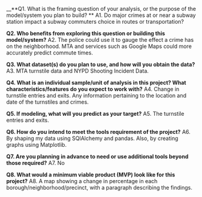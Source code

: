 __**Q1. What is the framing question of your analysis, or the purpose of the model/system you plan to build? **
A1. Do major crimes at or near a subway station impact a subway commuters choice in routes or transportation? 

**Q2. Who benefits from exploring this question or building this model/system?**
A2. The police could use it to gauge the effect a crime has on the neighborhood.
    MTA and services such as Google Maps could more accurately predict commute times.

**Q3. What dataset(s) do you plan to use, and how will you obtain the data?**
A3. MTA turnstile data and NYPD Shooting Incident Data.

**Q4. What is an individual sample/unit of analysis in this project? What characteristics/features do you expect to work with?**
A4. Change in turnstile entries and exits. Any information pertaining to the location and date of the turnstiles and crimes.

**Q5. If modeling, what will you predict as your target?**
A5. The turnstile entries and exits.

**Q6. How do you intend to meet the tools requirement of the project?**
A6. By shaping my data using SQlAlchemy and pandas. Also, by creating graphs using Matplotlib.

**Q7. Are you planning in advance to need or use additional tools beyond those required?**
A7. No

**Q8. What would a minimum viable product (MVP) look like for this project?**
A8. A map showing a change in percentage in each borough/neighborhood/precinct, with a paragraph describing the findings.
